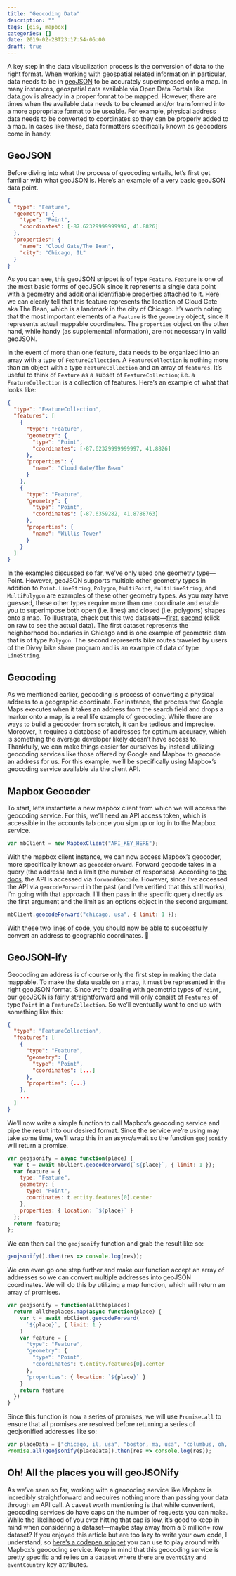 ```yaml
---
title: "Geocoding Data"
description: ""
tags: [gis, mapbox]
categories: []
date: 2019-02-28T23:17:54-06:00
draft: true
---
```


A key step in the data visualization process is the conversion of data to the right format. When working with geospatial related information in particular, data needs to be in [geoJSON](http://geojson.org/) to be accurately superimposed onto a map. In many instances, geospatial data available via Open Data Portals like data.gov is already in a proper format to be mapped. However, there are times when the available data needs to be cleaned and/or transformed into a more appropriate format to be useable. For example, physical address data needs to be converted to coordinates so they can be properly added to a map. In cases like these, data formatters specifically known as geocoders come in handy.

## GeoJSON

Before diving into what the process of geocoding entails, let’s first get familiar with what geoJSON is. Here’s an example of a very basic geoJSON data point.

```json
{
  "type": "Feature",
  "geometry": {
    "type": "Point",
    "coordinates": [-87.62329999999997, 41.8826]
  },
  "properties": {
    "name": "Cloud Gate/The Bean",
    "city": "Chicago, IL"
  }
}
```

As you can see, this geoJSON snippet is of type `Feature`. `Feature` is one of the most basic forms of geoJSON since it represents a single data point with a geometry and additional identifiable properties attached to it. Here we can clearly tell that this feature represents the location of Cloud Gate aka The Bean, which is a landmark in the city of Chicago. It’s worth noting that the most important elements of a `Feature` is the `geometry` object, since it represents actual mappable coordinates. The `properties` object on the other hand, while handy (as supplemental information), are not necessary in valid geoJSON.

In the event of more than one feature, data needs to be organized into an array with a type of `FeatureCollection`. A `FeatureCollection` is nothing more than an object with a type `FeatureCollection` and an array of `features`. It’s useful to think of `Feature` as a subset of `FeatureCollection`; i.e. a `FeatureCollection` is a collection of features. Here’s an example of what that looks like:

```json
{
  "type": "FeatureCollection",
  "features": [
    {
      "type": "Feature",
      "geometry": {
        "type": "Point",
        "coordinates": [-87.62329999999997, 41.8826]
      },
      "properties": {
        "name": "Cloud Gate/The Bean"
      }
    },
    {
      "type": "Feature",
      "geometry": {
        "type": "Point",
        "coordinates": [-87.6359282, 41.8788763]
      },
      "properties": {
        "name": "Willis Tower"
      }
    }
  ]
}
```

In the examples discussed so far, we’ve only used one geometry type—Point. However, geoJSON supports multiple other geometry types in addition to `Point`. `LineString`, `Polygon`, `MultiPoint`, `MultiLineString`, and `MultiPolygon` are examples of these other geometry types. As you may have guessed, these other types require more than one coordinate and enable you to superimpose both open (i.e. lines) and closed (i.e. polygons) shapes onto a map. To illustrate, check out this two datasets—[first](https://gist.github.com/shortdiv/85daca1c510d3b12e73b99e9af3c9d74/), [second](https://gist.githubusercontent.com/shortdiv/0910cf599cad5a2c0cf0971a93c6f140/) (click on raw to see the actual data). The first dataset represents the neighborhood boundaries in Chicago and is one example of geometric data that is of type `Polygon`. The second represents bike routes traveled by users of the Divvy bike share program and is an example of data of type `LineString`.

## Geocoding

As we mentioned earlier, geocoding is process of converting a physical address to a geographic coordinate. For instance, the process that Google Maps executes when it takes an address from the search field and drops a marker onto a map, is a real life example of geocoding. While there are ways to build a geocoder from scratch, it can be tedious and imprecise. Moreover, it requires a database of addresses for optimum accuracy, which is something the average developer likely doesn’t have access to. Thankfully, we can make things easier for ourselves by instead utilizing geocoding services like those offered by Google and Mapbox to geocode an address for us. For this example, we’ll be specifically using Mapbox’s geocoding service available via the client API.

## Mapbox Geocoder

To start, let’s instantiate a new mapbox client from which we will access the geocoding service. For this, we’ll need an API access token, which is accessible in the accounts tab once you sign up or log in to the Mapbox service.

```js
var mbClient = new MapboxClient("API_KEY_HERE");
```

With the mapbox client instance, we can now access Mapbox’s geocoder, more specifically known as `geocodeForward`. Forward geocode takes in a query (the address) and a limit (the number of responses). According to [the docs](https://github.com/mapbox/mapbox-sdk-js/blob/e9fe73d0032543524da6a70288f2d26c5e3146ff/docs/services.md#forwardgeocode), the API is accessed via `forwardGeocode`. However, since I’ve accessed the API via `geocodeForward` in the past (and I’ve verified that this still works), I’m going with that approach. I’ll then pass in the specific query directly as the first argument and the limit as an options object in the second argument.

```js
mbClient.geocodeForward("chicago, usa", { limit: 1 });
```

With these two lines of code, you should now be able to successfully convert an address to geographic coordinates. 🎉

## GeoJSON-ify

Geocoding an address is of course only the first step in making the data mappable. To make the data usable on a map, it must be represented in the right geoJSON format. Since we’re dealing with geometric types of `Point`, our geoJSON is fairly straightforward and will only consist of `Features` of type `Point` in a `FeatureCollection`. So we’ll eventually want to end up with something like this:

```json
{
  "type": "FeatureCollection",
  "features": [
    {
      "type": "Feature",
      "geometry": {
        "type": "Point",
        "coordinates": [...]
      },
      "properties": {...}
    },
    ...
  ]
}
```

We’ll now write a simple function to call Mapbox’s geocoding service and pipe the result into our desired format. Since the service we’re using may take some time, we’ll wrap this in an async/await so the function `geojsonify` will return a promise.

```js
var geojsonify = async function(place) {
  var t = await mbClient.geocodeForward(`${place}`, { limit: 1 });
  var feature = {
    type: "Feature",
    geometry: {
      type: "Point",
      coordinates: t.entity.features[0].center
    },
    properties: { location: `${place}` }
  };
  return feature;
};
```

We can then call the `geojsonify` function and grab the result like so:

```js
geojsonify().then(res => console.log(res));
```

We can even go one step further and make our function accept an array of addresses so we can convert multiple addresses into geoJSON coordinates. We will do this by utilizing a map function, which will return an array of promises.

```js
var geojsonify = function(alltheplaces)
  return alltheplaces.map(async function(place) {
    var t = await mbClient.geocodeForward(
      `${place}`, { limit: 1 }
    )
    var feature = {
      "type": "Feature",
      "geometry": {
        "type": "Point",
        "coordinates": t.entity.features[0].center
      },
      "properties": { location: `${place}` }
    }
    return feature
  })
}
```

Since this function is now a series of promises, we will use `Promise.all` to ensure that all promises are resolved before returning a series of geojsonified addresses like so:

```js
var placeData = ["chicago, il, usa", "boston, ma, usa", "columbus, oh, usa"];
Promise.all(geojsonify(placeData)).then(res => console.log(res));
```

## Oh! All the places you will geoJSONify

As we’ve seen so far, working with a geocoding service like Mapbox is incredibly straightforward and requires nothing more than passing your data through an API call. A caveat worth mentioning is that while convenient, geocoding services do have caps on the number of requests you can make. While the likelihood of you ever hitting that cap is low, it’s good to keep in mind when considering a dataset—maybe stay away from a 6 million+ row dataset? If you enjoyed this article but are too lazy to write your own code, I understand, so [here’s a codepen snippet](https://codepen.io/shortdiv/pen/omydOr) you can use to play around with Mapbox’s geocoding service. Keep in mind that this geocoding service is pretty specific and relies on a dataset where there are `eventCity` and `eventCountry` key attributes.
